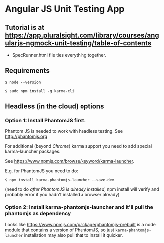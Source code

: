 # Angular JS Unit Testing App

## Tutorial is at https://app.pluralsight.com/library/courses/angularjs-ngmock-unit-testing/table-of-contents

   * SpecRunner.html file ties everything together.

## Requirements

   ```$ node --version```

   ```$ sudo npm install -g karma-cli```


## Headless (in the cloud) options

### Option 1: Install PhantomJS first.



Phantom JS is needed to work with headless testing. See http://phantomjs.org

For additional (beyond *Chrome*) karma support you need to add special karma-launcher packages. 

See https://www.npmjs.com/browse/keyword/karma-launcher.

E.g. for PhantomJS you need to do:

   ```$ npm install karma-phantomjs-launcher --save-dev```
   
(need to do *after PhantomJS is already installed*, npm install will verify and probably error if you hadn't installed a browser already)


### Option 2: Install karma-phantomjs-launcher and it'll pull the phantomjs as dependency

Looks like https://www.npmjs.com/package/phantomjs-prebuilt is a node module that contains a version of PhantomJS, 
so just `karma-phantomjs-launcher` installation may also pull that to install it quicker. 


